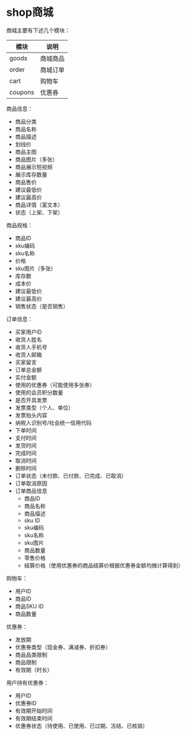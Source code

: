 # shop商城

商城主要有下述几个模块：

| **模块** | **说明** |
| --- | --- |
| goods | 商城商品 |
| order | 商城订单 |
| cart | 购物车 |
| coupons | 优惠券 |

商品信息：

- 商品分类
- 商品名称
- 商品描述
- 划线价
- 商品主图
- 商品图片（多张）
- 商品展示短视频
- 展示库存数量
- 商品售价
- 建议最低价
- 建议最高价
- 商品详情（富文本）
- 状态（上架、下架）

商品规格：

- 商品ID
- sku编码
- sku名称
- 价格
- sku图片（多张）
- 库存数
- 成本价
- 建议最低价
- 建议最高价
- 销售状态（是否销售）

订单信息：

- 买家用户ID
- 收货人姓名
- 收货人手机号
- 收货人邮箱
- 买家留言
- 订单总金额
- 实付金额
- 使用的优惠券（可能使用多张券）
- 使用的会员积分数量
- 是否开具发票
- 发票类型（个人、单位）
- 发票抬头内容
- 纳税人识别号/社会统一信用代码
- 下单时间
- 支付时间
- 发货时间
- 完成时间
- 取消时间
- 删除时间
- 订单状态（未付款、已付款、已完成、已取消）
- 订单取消原因
- 订单商品信息
   - 商品ID
   - 商品名称
   - 商品描述
   - sku ID
   - sku编码
   - sku名称
   - sku图片
   - 商品数量
   - 零售价格
   - 结算价格（使用优惠券的商品结算价根据优惠券金额均摊计算得到）

购物车：

- 用户ID
- 商品ID
- 商品SKU ID
- 商品数量

优惠券：

- 发放期
- 优惠券类型（现金券、满减券、折扣券）
- 商品品类限制
- 商品限制
- 有效期（时长）

用户持有优惠券：

- 用户ID
- 优惠券ID
- 有效期开始时间
- 有效期结束时间
- 优惠券状态（待使用、已使用、已过期、冻结、已核销）

